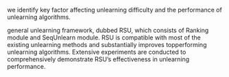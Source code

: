 we identify key factor affecting unlearning difficulty and the performance of unlearning algorithms.

general unlearning framework, dubbed RSU, which consists of Ranking module and SeqUnlearn module. RSU is compatible with most of the existing unlearning methods and substantially improves topperforming unlearning algorithms. Extensive experiments are conducted to comprehensively demonstrate RSU’s effectiveness in unlearning performance.

